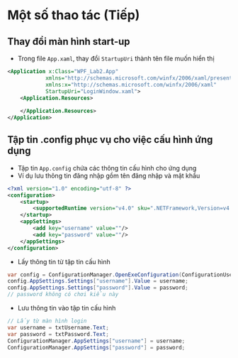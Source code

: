 # Một số thao tác (Tiếp)

## Thay đổi màn hình start-up
- Trong file `App.xaml`, thay đổi `StartupUri` thành tên file muốn hiển thị
```xml
<Application x:Class="WPF_Lab2.App"
            xmlns="http://schemas.microsoft.com/winfx/2006/xaml/presentation"
            xmlns:x="http://schemas.microsoft.com/winfx/2006/xaml"
            StartupUri="LoginWindow.xaml">
    <Application.Resources>
         
    </Application.Resources>
</Application>
```
## Tập tin .config phục vụ cho việc cấu hình ứng dụng

- Tập tin `App.config` chứa các thông tin cấu hình cho ứng dụng
- Ví dụ lưu thông tin đăng nhập gồm tên đăng nhập và mật khẩu
```xml
<?xml version="1.0" encoding="utf-8" ?>
<configuration>
    <startup> 
        <supportedRuntime version="v4.0" sku=".NETFramework,Version=v4.7.2" />
    </startup>
    <appSettings>
        <add key="username" value=""/>
        <add key="password" value=""/>
    </appSettings>
</configuration>
```

- Lấy thông tin từ tập tin cấu hình
```cs
var config = ConfigurationManager.OpenExeConfiguration(ConfigurationUserLevel.None);
config.AppSettings.Settings["username"].Value = username;
config.AppSettings.Settings["password"].Value = password;
// password không có chơi kiểu này
```
- Lưu thông tin vào tập tin cấu hình
```cs
// Lấy từ màn hình login
var username = txtUsername.Text;
var password = txtPassword.Text;
ConfigurationManager.AppSettings["username"] = username;
ConfigurationManager.AppSettings["password"] = password;
```
